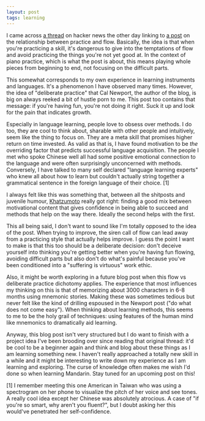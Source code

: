 ```yaml
---
layout: post
tags: learning
---
```


I came across [a thread](https://news.ycombinator.com/item?id=20185854) on hacker news the other day linking to [a post](http://www.calnewport.com/blog/2011/12/23/flow-is-the-opiate-of-the-medicore-advice-on-getting-better-from-an-accomplished-piano-player/) on the relationship between practice and flow. Basically, the idea is that when you're practicing a skill, it's dangerous to give into the temptations of flow and avoid practicing the things you're not yet good at. In the context of piano practice, which is what the post is about, this means playing whole pieces from beginning to end, not focusing on the difficult parts.

This somewhat corresponds to my own experience in learning instruments and languages. It's a phenomenon I have observed many times. However, the idea of "deliberate practice" that Cal Newport, the author of the blog, is big on always reeked a bit of hustle porn to me. This post too contains that message: if you're having fun, you're not doing it right. Suck it up and look for the pain that indicates growth.

<!--break-->

Especially in language learning, people love to obsess over methods. I do too, they are cool to think about, sharable with other people and intuitively, seem like the thing to focus on. They are a meta skill that promises higher return on time invested. As valid as that is, I have found motivation to be *the* overriding factor that predicts successful language acquisition. The people I met who spoke Chinese well all had some positive emotional connection to the language and were often surprisingly unconcerned with methods. Conversely, I have talked to many  self declared "language learning experts" who knew all about how to learn but couldn't actually string together a grammatical sentence in the foreign language of their choice. [1]

I always felt like this was something that, between all the shitposts and juvenile humour, [Khatzumoto](http://ajatt.com/) really got right: finding a good mix between motivational content that gives confidence in being able to succeed and methods that help on the way there. Ideally the second helps with the first.

This all being said, I don't want to sound like I'm totally opposed to the idea of the post. When trying to improve, the siren call of flow can lead away from a practicing style that actually helps improve. I guess the point I want to make is that this too should be a deliberate decision: don't deceive yourself into thinking you're getting better when you're having fun flowing, avoiding difficult parts but also don't do what's painful because you've been conditioned into a "suffering is virtuous" work ethic.

Also, it might be worth exploring in a future blog post when this flow vs deliberate practice dichotomy applies. The experience that most influences my thinking on this is that of memorizing about 3000 characters in 6-8 months using mnemonic stories. Making these was sometimes tedious but never felt like the kind of drilling espoused in the Newport post ("do what does not come easy"). When thinking about learning methods, this seems to me to be the holy grail of techniques: using features of the human mind like mnemonics to dramatically aid learning.

Anyway, this blog post isn't very structured but I do want to finish with a project idea I've been brooding over since reading that original thread: it'd be cool to be a beginner again and think and blog about these things as I am learning something new. I haven't really approached a totally new skill in a while and it might be interesting to write down my experience as I am learning and exploring. The curse of knowledge often makes me wish I'd done so when learning Mandarin. Stay tuned for an upcoming post on this!

[1] I remember meeting this one American in Taiwan who was using a spectrogram on her phone to visualize the pitch of her voice and see tones. A really cool idea except her Chinese was absolutely atrocious. A case of "if you're so smart, why aren't you fluent?", but I doubt asking her this would've penetrated her self-confidence.